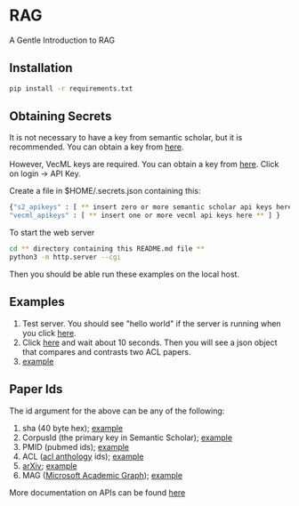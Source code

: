 # RAG
A Gentle Introduction to RAG

<h2>Installation</h2>

```sh
pip install -r requirements.txt
```


<h2>Obtaining Secrets</h2>

It is not necessary to have a key from semantic scholar, but it is recommended.  You can obtain a key from <a href="https://www.semanticscholar.org/product/api#api-key">here</a>.
<p>
  However, VecML keys are required.  You can obtain a key from <a href="www.vecml.com">here</a>.  Click on login -> API Key.
</p>

<p>Create a file in $HOME/.secrets.json containing this:</p>


```sh
{"s2_apikeys" : [ ** insert zero or more semantic scholar api keys here ** ], 
"vecml_apikeys" : [ ** insert one or more vecml api keys here ** ] }
```

To start the web server

```sh
cd ** directory containing this README.md file **
python3 -m http.server --cgi
```

Then you should be able run these examples on the local host.

<h2>Examples</h2>

<ol>
  <li>Test server.  You should see "hello world" if the server is running when you click <a href="http://0.0.0.0:8000/cgi-bin/hello.py">here</a>.</li>
  <li>Click <a href="http://0.0.0.0:8000/cgi-bin/compare_and_contrast?ids=ACL:P89-1010,ACL:P98-2127">here</a> and wait about 10 seconds.  Then you will see a json object that compares and contrasts two ACL papers.</li>
  <li><a href="http://0.0.0.0:8000/cgi-bin/compare_and_contrast_texts?text1=I love you.&text2=I hate you.">example</a></li>
</ol>


<h2>Paper Ids</h2>

The id argument for the above can be any of the following:

<ol>
  <li>sha (40 byte hex); <a href="http://34.204.188.58//cgi-bin/lookup_paper?id=ea7886975510353c194303931b333af983a63ed7&fields=title,authors,citationCount,externalIds">example</a></li>
  <li>CorpusId (the primary key in Semantic Scholar); <a href="http://34.204.188.58//cgi-bin/lookup_paper?id=CorpusId:10491450&fields=title,authors,citationCount,externalIds">example</a></li>
  <li>PMID (pubmed ids); <a href="http://34.204.188.58//cgi-bin/lookup_paper?id=PMID:24335157&fields=title,authors,citationCount,externalIds">example</a></li>
  <li>ACL (<a href="https://aclanthology.org/">acl anthology</a> ids); <a href="http://34.204.188.58//cgi-bin/lookup_paper?id=ACL:2022.lrec-1.676&fields=title,authors,citationCount,externalIds">example</a></li>
  <li><a href="https://arxiv.org/">arXiv</a>; <a href="http://34.204.188.58//cgi-bin/lookup_paper?id=arXiv:2111.03628&fields=title,authors,citationCount,externalIds">example</a></li>
  <li>MAG (<a href="https://www.microsoft.com/en-us/research/project/microsoft-academic-graph/">Microsoft Academic Graph</a>); <a href="http://34.204.188.58//cgi-bin/lookup_paper?id=MAG:3167354871&fields=title,authors,citationCount,externalIds">example</a></li>
</ol>

More documentation on APIs can be found <a href="http://34.204.188.58//similar_documentation.html">here</a>
    
